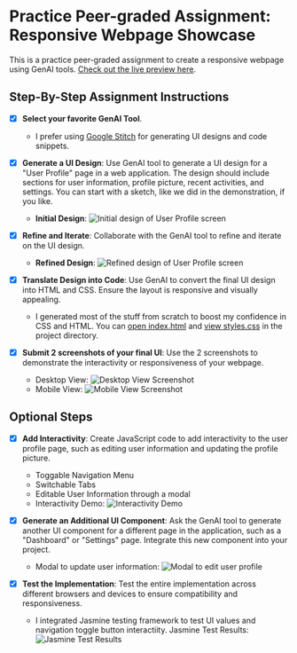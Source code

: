 # Practice Peer-graded Assignment: Responsive Webpage Showcase

This is a practice peer-graded assignment to create a responsive webpage using GenAI tools. [Check out the live preview here](https://shaizcodes.github.io/GenAI-for-Front-End-Developers/peer-graded-assignment/project/).

## Step-By-Step Assignment Instructions

- [x] **Select your favorite GenAI Tool**.

  - I prefer using [Google Stitch](https://stitch.withgoogle.com/) for generating UI designs and code snippets.

- [x] **Generate a UI Design**: Use GenAI tool to generate a UI design for a "User Profile" page in a web application. The design should include sections for user information, profile picture, recent activities, and settings. You can start with a sketch, like we did in the demonstration, if you like.

  - **Initial Design**: ![Initial design of User Profile screen](./design/user-profile-web-app.png)

- [x] **Refine and Iterate**: Collaborate with the GenAI tool to refine and iterate on the UI design.

  - **Refined Design**: ![Refined design of User Profile screen](./design/user-profile-web-app-v1.png)

- [x] **Translate Design into Code**: Use GenAI to convert the final UI design into HTML and CSS. Ensure the layout is responsive and visually appealing.

  - I generated most of the stuff from scratch to boost my confidence in CSS and HTML. You can [open index.html](./project/index.html) and [view styles.css](./project/style.css) in the project directory.

- [x] **Submit 2 screenshots of your final UI**: Use the 2 screenshots to demonstrate the interactivity or responsiveness of your webpage.

  - Desktop View: ![Desktop View Screenshot](./screenshots/desktop-view.png)
  - Mobile View: ![Mobile View Screenshot](./screenshots/mobile-view.png)

## Optional Steps

- [x] **Add Interactivity**: Create JavaScript code to add interactivity to the user profile page, such as editing user information and updating the profile picture.

  - Toggable Navigation Menu
  - Switchable Tabs
  - Editable User Information through a modal
  - Interactivity Demo: ![Interactivity Demo](./demo/interactivity-demo.gif)

- [x] **Generate an Additional UI Component**: Ask the GenAI tool to generate another UI component for a different page in the application, such as a "Dashboard" or "Settings" page. Integrate this new component into your project.

  - Modal to update user information:
  ![Modal to edit user profile](./screenshots/edit-profile-modal.png)

- [x] **Test the Implementation**: Test the entire implementation across different browsers and devices to ensure compatibility and responsiveness.

  - I integrated Jasmine testing framework to test UI values and navigation toggle button interactiity.
  Jasmine Test Results: ![Jasmine Test Results](./screenshots/jasmine-testing-coverage.png)
